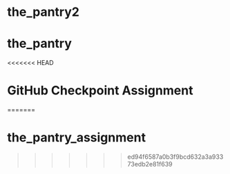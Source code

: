 # the_pantry2
# the_pantry
<<<<<<< HEAD
# GitHub Checkpoint Assignment
=======
# the_pantry_assignment
>>>>>>> ed94f6587a0b3f9bcd632a3a93373edb2e81f639
